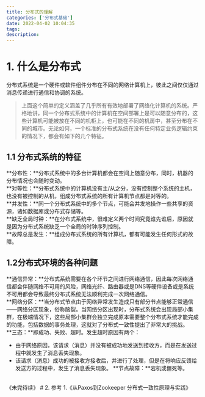 ```yaml
---
title: 分布式的理解
categories: ['分布式基础']
date: 2022-04-02 10:04:35
tags:
description:
---
```

# 1. 什么是分布式
分布式系统是一个硬件或软件组件分布在不同的网络计算机上，彼此之间仅仅通过消息传递进行通信和协调的系统。
> 上面这个简单的定义涵盖了几乎所有有效地部署了网络化计算机的系统。严格地讲，同一个分布式系统中的计算机在空间部署上是可以随意分布的，这些计算机可能被放在不同的机柜上，也可能在不同的机房中，甚至分布在不同的城市。无论如何，一个标准的分布式系统在没有任何特定业务逻辑约束的情况下，都会有如下的几个特征。
## 1.1 分布式系统的特征
**分布性：**分布式系统中的多台计算机都会在空间上随意分布，同时，机器的分布情况也会随时变动。<br/>
**对等性：**分布式系统中的计算机没有主/从之分，没有控制整个系统的主机，也没有被控制的从机，组成分布式系统的所有计算机节点都是对等的。<br/>
**并发性：**同一个分布式系统中的多个节点，可能会并发地操作一些共享的资源，诸如数据库或分布式存储等。<br/>
**缺乏全局时钟：**在分布式系统中，很难定义两个时间究竟谁先谁后，原因就是因为分布式系统缺乏一个全局的时钟序列控制。<br/>
**故障总是发生：**组成分布式系统的所有计算机，都有可能发生任何形式的故障。
## 1.2分布式环境的各种问题
**通信异常：**分布式系统需要在各个环节之间进行网络通信，因此每次网络通信都会伴随网络不可用的风险，网络光纤、路由器或是DNS等硬件设备或是系统不可用都会导致最终分布式系统无法顺利完成一次网络通信。<br/>
**网络分区：**当分布式节点由于网络异常发生造成只有部分节点能够正常通信——网络分区现象，俗称脑裂。当网络分区出现时，分布式系统会出现局部小集群，在极端情况下，这些局部小集群会独立完成原本需要整个分布式系统才能完成的功能，包括数据的事务处理，这就对了分布式一致性提出了非常大的挑战。<br/>
**三态：**即成功、失败、超时。发生超时原因有两个：
- 由于网络原因，该请求（消息）并没有被成功地发送到接收方，而是在发送过程中就发生了消息丢失现象。
- 该请求（消息）成功的被接收方接收后，并进行了处理，但是在将响应反馈给发送方的过程中，发生了消息丢失现象。
**节点故障：**宕机或僵死等。
<br/>
《未完待续》
# 2. 参考
1.《从Paxos到Zookeeper  分布式一致性原理与实践》